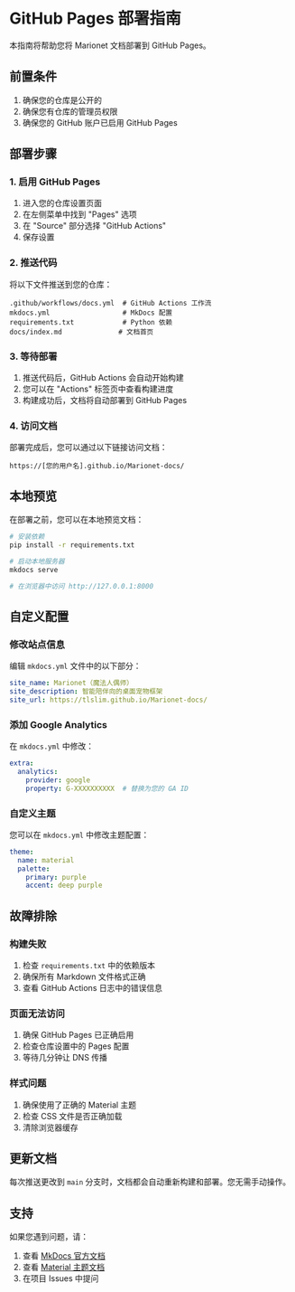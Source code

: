 # GitHub Pages 部署指南

本指南将帮助您将 Marionet 文档部署到 GitHub Pages。

## 前置条件

1. 确保您的仓库是公开的
2. 确保您有仓库的管理员权限
3. 确保您的 GitHub 账户已启用 GitHub Pages

## 部署步骤

### 1. 启用 GitHub Pages

1. 进入您的仓库设置页面
2. 在左侧菜单中找到 "Pages" 选项
3. 在 "Source" 部分选择 "GitHub Actions"
4. 保存设置

### 2. 推送代码

将以下文件推送到您的仓库：

```
.github/workflows/docs.yml  # GitHub Actions 工作流
mkdocs.yml                  # MkDocs 配置
requirements.txt            # Python 依赖
docs/index.md              # 文档首页
```

### 3. 等待部署

1. 推送代码后，GitHub Actions 会自动开始构建
2. 您可以在 "Actions" 标签页中查看构建进度
3. 构建成功后，文档将自动部署到 GitHub Pages

### 4. 访问文档

部署完成后，您可以通过以下链接访问文档：

```
https://[您的用户名].github.io/Marionet-docs/
```

## 本地预览

在部署之前，您可以在本地预览文档：

```bash
# 安装依赖
pip install -r requirements.txt

# 启动本地服务器
mkdocs serve

# 在浏览器中访问 http://127.0.0.1:8000
```

## 自定义配置

### 修改站点信息

编辑 `mkdocs.yml` 文件中的以下部分：

```yaml
site_name: Marionet（魔法人偶师）
site_description: 智能陪伴向的桌面宠物框架
site_url: https://tlslim.github.io/Marionet-docs/
```

### 添加 Google Analytics

在 `mkdocs.yml` 中修改：

```yaml
extra:
  analytics:
    provider: google
    property: G-XXXXXXXXXX  # 替换为您的 GA ID
```

### 自定义主题

您可以在 `mkdocs.yml` 中修改主题配置：

```yaml
theme:
  name: material
  palette:
    primary: purple
    accent: deep purple
```

## 故障排除

### 构建失败

1. 检查 `requirements.txt` 中的依赖版本
2. 确保所有 Markdown 文件格式正确
3. 查看 GitHub Actions 日志中的错误信息

### 页面无法访问

1. 确保 GitHub Pages 已正确启用
2. 检查仓库设置中的 Pages 配置
3. 等待几分钟让 DNS 传播

### 样式问题

1. 确保使用了正确的 Material 主题
2. 检查 CSS 文件是否正确加载
3. 清除浏览器缓存

## 更新文档

每次推送更改到 `main` 分支时，文档都会自动重新构建和部署。您无需手动操作。

## 支持

如果您遇到问题，请：

1. 查看 [MkDocs 官方文档](https://www.mkdocs.org/)
2. 查看 [Material 主题文档](https://squidfunk.github.io/mkdocs-material/)
3. 在项目 Issues 中提问
